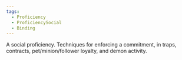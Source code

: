 ```yaml
---
tags:
  - Proficiency
  - ProficiencySocial
  - Binding
---
```

A social proficiency. Techniques for enforcing a commitment, in traps, contracts, pet/minion/follower loyalty, and demon activity.